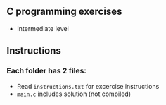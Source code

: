 ## C programming exercises
- Intermediate level

## Instructions

### Each folder has 2 files:
- Read `instructions.txt` for excercise instructions
- `main.c` includes solution (not compiled)

